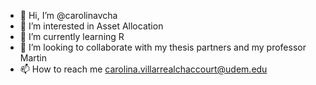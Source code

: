 - 👋 Hi, I’m @carolinavcha
- 👀 I’m interested in Asset Allocation
- 🌱 I’m currently learning R
- 💞️ I’m looking to collaborate with my thesis partners and my professor Martin
- 📫 How to reach me carolina.villarrealchaccourt@udem.edu

